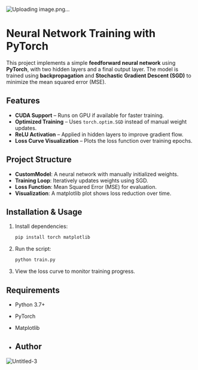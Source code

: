 ![Uploading image.png…]()

# Neural Network Training with PyTorch

This project implements a simple **feedforward neural network** using **PyTorch**, with two hidden layers and a final output layer. The model is trained using **backpropagation** and **Stochastic Gradient Descent (SGD)** to minimize the mean squared error (MSE).

## Features
-  **CUDA Support** – Runs on GPU if available for faster training.
-  **Optimized Training** – Uses `torch.optim.SGD` instead of manual weight updates.
-  **ReLU Activation** – Applied in hidden layers to improve gradient flow.
-  **Loss Curve Visualization** – Plots the loss function over training epochs.

## Project Structure
- **CustomModel**: A neural network with manually initialized weights.
- **Training Loop**: Iteratively updates weights using SGD.
- **Loss Function**: Mean Squared Error (MSE) for evaluation.
- **Visualization**: A matplotlib plot shows loss reduction over time.

## Installation & Usage
1. Install dependencies:
   ```bash
   pip install torch matplotlib
   ```  
2. Run the script:
   ```bash
   python train.py
   ```  
3. View the loss curve to monitor training progress.

## Requirements
- Python 3.7+
- PyTorch
- Matplotlib

- ## Author
![Untitled-3](https://github.com/user-attachments/assets/ff01ecca-2503-4f91-825f-c9e641e795fd)
